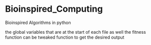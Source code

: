 # Bioinspired_Computing
Bioinspired Algorithms in python

the global variables that are at the start of each file as well the fitness function can be tweaked function to get the desired output
